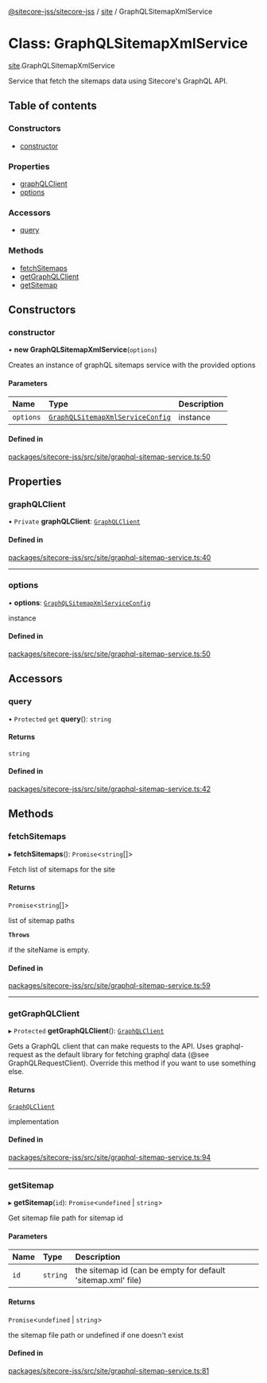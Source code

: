 [@sitecore-jss/sitecore-jss](../README.md) / [site](../modules/site.md) / GraphQLSitemapXmlService

# Class: GraphQLSitemapXmlService

[site](../modules/site.md).GraphQLSitemapXmlService

Service that fetch the sitemaps data using Sitecore's GraphQL API.

## Table of contents

### Constructors

- [constructor](site.GraphQLSitemapXmlService.md#constructor)

### Properties

- [graphQLClient](site.GraphQLSitemapXmlService.md#graphqlclient)
- [options](site.GraphQLSitemapXmlService.md#options)

### Accessors

- [query](site.GraphQLSitemapXmlService.md#query)

### Methods

- [fetchSitemaps](site.GraphQLSitemapXmlService.md#fetchsitemaps)
- [getGraphQLClient](site.GraphQLSitemapXmlService.md#getgraphqlclient)
- [getSitemap](site.GraphQLSitemapXmlService.md#getsitemap)

## Constructors

### constructor

• **new GraphQLSitemapXmlService**(`options`)

Creates an instance of graphQL sitemaps service with the provided options

#### Parameters

| Name | Type | Description |
| :------ | :------ | :------ |
| `options` | [`GraphQLSitemapXmlServiceConfig`](../modules/site.md#graphqlsitemapxmlserviceconfig) | instance |

#### Defined in

[packages/sitecore-jss/src/site/graphql-sitemap-service.ts:50](https://github.com/Sitecore/jss/blob/bd5ebb363/packages/sitecore-jss/src/site/graphql-sitemap-service.ts#L50)

## Properties

### graphQLClient

• `Private` **graphQLClient**: [`GraphQLClient`](../interfaces/index.GraphQLClient.md)

#### Defined in

[packages/sitecore-jss/src/site/graphql-sitemap-service.ts:40](https://github.com/Sitecore/jss/blob/bd5ebb363/packages/sitecore-jss/src/site/graphql-sitemap-service.ts#L40)

___

### options

• **options**: [`GraphQLSitemapXmlServiceConfig`](../modules/site.md#graphqlsitemapxmlserviceconfig)

instance

#### Defined in

[packages/sitecore-jss/src/site/graphql-sitemap-service.ts:50](https://github.com/Sitecore/jss/blob/bd5ebb363/packages/sitecore-jss/src/site/graphql-sitemap-service.ts#L50)

## Accessors

### query

• `Protected` `get` **query**(): `string`

#### Returns

`string`

#### Defined in

[packages/sitecore-jss/src/site/graphql-sitemap-service.ts:42](https://github.com/Sitecore/jss/blob/bd5ebb363/packages/sitecore-jss/src/site/graphql-sitemap-service.ts#L42)

## Methods

### fetchSitemaps

▸ **fetchSitemaps**(): `Promise`\<`string`[]\>

Fetch list of sitemaps for the site

#### Returns

`Promise`\<`string`[]\>

list of sitemap paths

**`Throws`**

if the siteName is empty.

#### Defined in

[packages/sitecore-jss/src/site/graphql-sitemap-service.ts:59](https://github.com/Sitecore/jss/blob/bd5ebb363/packages/sitecore-jss/src/site/graphql-sitemap-service.ts#L59)

___

### getGraphQLClient

▸ `Protected` **getGraphQLClient**(): [`GraphQLClient`](../interfaces/index.GraphQLClient.md)

Gets a GraphQL client that can make requests to the API. Uses graphql-request as the default
library for fetching graphql data (@see GraphQLRequestClient). Override this method if you
want to use something else.

#### Returns

[`GraphQLClient`](../interfaces/index.GraphQLClient.md)

implementation

#### Defined in

[packages/sitecore-jss/src/site/graphql-sitemap-service.ts:94](https://github.com/Sitecore/jss/blob/bd5ebb363/packages/sitecore-jss/src/site/graphql-sitemap-service.ts#L94)

___

### getSitemap

▸ **getSitemap**(`id`): `Promise`\<`undefined` \| `string`\>

Get sitemap file path for sitemap id

#### Parameters

| Name | Type | Description |
| :------ | :------ | :------ |
| `id` | `string` | the sitemap id (can be empty for default 'sitemap.xml' file) |

#### Returns

`Promise`\<`undefined` \| `string`\>

the sitemap file path or undefined if one doesn't exist

#### Defined in

[packages/sitecore-jss/src/site/graphql-sitemap-service.ts:81](https://github.com/Sitecore/jss/blob/bd5ebb363/packages/sitecore-jss/src/site/graphql-sitemap-service.ts#L81)
